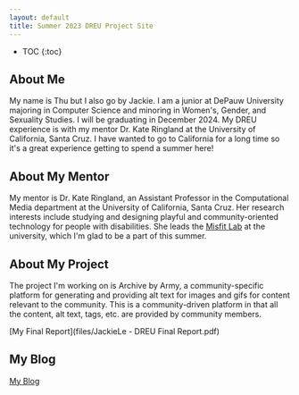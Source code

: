 ```yaml
---
layout: default
title: Summer 2023 DREU Project Site
---
```


* TOC
{:toc}

## About Me

My name is Thu but I also go by Jackie. I am a junior at DePauw University majoring in Computer Science and minoring in Women's, Gender, and Sexuality Studies. I will be graduating in December 2024. My DREU experience is with my mentor Dr. Kate Ringland at the University of California, Santa Cruz. I have wanted to go to California for a long time so it's a great experience getting to spend a summer here!

## About My Mentor

My mentor is Dr. Kate Ringland, an Assistant Professor in the Computational Media department at the University of California, Santa Cruz. Her research interests include studying and designing playful and community-oriented technology for people with disabilities. She leads the [Misfit Lab](https://www.misfit-lab.com/) at the university, which I'm glad to be a part of this summer.

## About My Project

The project I'm working on is Archive by Army, a community-specific platform for generating and providing alt text for images and gifs for content relevant to the community. This is a community-driven platform in that all the content, alt text, tags, etc. are provided by community members. 

[My Final Report](files/JackieLe - DREU Final Report.pdf)

## My Blog

[My Blog](blog.html)
